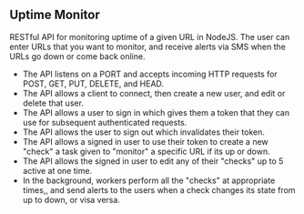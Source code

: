 ## Uptime Monitor

RESTful API for monitoring uptime of a given URL in NodeJS. The user can enter URLs that you want to monitor, and receive alerts via SMS when the URLs go down or come back online.

- The API listens on a PORT and accepts incoming HTTP requests for POST, GET, PUT, DELETE, and HEAD.
- The API allows a client to connect, then create a new user, and edit or delete that user.
- The API allows a user to sign in which gives them a token that they can use for subsequent authenticated requests.
- The API allows the user to sign out which invalidates their token.
- The API allows a signed in user to use their token to create a new "check" a task given to "monitor" a specific URL if its up or down.
- The API allows the signed in user to edit any of their "checks" up to 5 active at one time.
- In the background, workers perform all the "checks" at appropriate times,, and send alerts to the users when a check changes its state from up to down, or visa versa.
